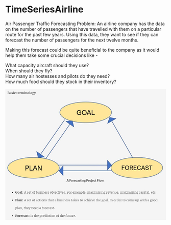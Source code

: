# TimeSeriesAirline

Air Passenger Traffic Forecasting Problem: An airline company has the data on the number of passengers that have travelled with them on a particular route for the past few years. Using this data, they want to see if they can forecast the number of passengers for the next twelve months.

 

Making this forecast could be quite beneficial to the company as it would help them take some crucial decisions like - 

What capacity aircraft should they use?\
When should they fly?\
How many air hostesses and pilots do they need?\
How much food should they stock in their inventory?

![Observations](https://github.com/abhishekdmc4/TimeSeriesAirline/blob/main/TS.JPG)

